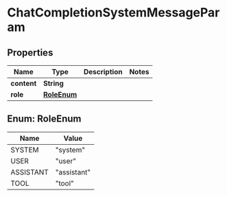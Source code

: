 

# ChatCompletionSystemMessageParam


## Properties

| Name | Type | Description | Notes |
|------------ | ------------- | ------------- | -------------|
|**content** | **String** |  |  |
|**role** | [**RoleEnum**](#RoleEnum) |  |  |



## Enum: RoleEnum

| Name | Value |
|---- | -----|
| SYSTEM | &quot;system&quot; |
| USER | &quot;user&quot; |
| ASSISTANT | &quot;assistant&quot; |
| TOOL | &quot;tool&quot; |



